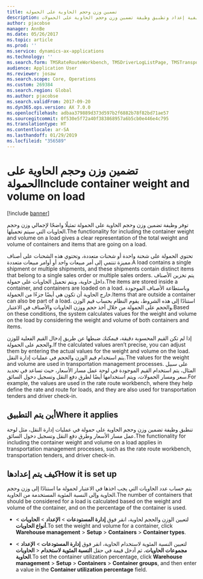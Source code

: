 ```yaml
---
title: تضمين وزن وحجم الحاوية على الحمولة
description: يصف هذا الموضوع كيفية إعداد وتطبيق وظيفة تضمين وزن وحجم الحاوية على الحمولات‬.
author: pjacobse
manager: AnnBe
ms.date: 05/26/2017
ms.topic: article
ms.prod: ''
ms.service: dynamics-ax-applications
ms.technology: ''
ms.search.form: TMSRateRouteWorkbench, TMSDriverLogListPage, TMSTransportationTender
audience: Application User
ms.reviewer: josaw
ms.search.scope: Core, Operations
ms.custom: 269384
ms.search.region: Global
ms.author: pjacobse
ms.search.validFrom: 2017-09-20
ms.dyn365.ops.version: AX 7.0.0
ms.openlocfilehash: adbaa379889d373d597b2f6882b78f82bd71ae57
ms.sourcegitcommit: 0f530e5f72a40f383868957a6b5cb0e446e4c795
ms.translationtype: HT
ms.contentlocale: ar-SA
ms.lasthandoff: 01/29/2019
ms.locfileid: "356589"
---
```

# <a name="include-container-weight-and-volume-on-load"></a><span data-ttu-id="e1743-103">تضمين وزن وحجم الحاوية على الحمولة</span><span class="sxs-lookup"><span data-stu-id="e1743-103">Include container weight and volume on load</span></span>

[!include [banner](../includes/banner.md)]

<span data-ttu-id="e1743-104">توفر وظيفة تضمين وزن وحجم الحاوية على الحمولة تمثيلًا واضحًا لإجمالي وزن وحجم الحاويات التي سيتم تحميلها.</span><span class="sxs-lookup"><span data-stu-id="e1743-104">The functionality for including the container weight and volume on a load gives a clear representation of the total weight and volume of containers and items that are going on a load.</span></span>

<span data-ttu-id="e1743-105">تحتوي الحمولة على شحنة واحدة أو شحنات متعددة، وتحتوي هذه الشحنات على أصناف مميزة تنتمي إلى أمر مبيعات واحد أو أوامر مبيعات متعددة.</span><span class="sxs-lookup"><span data-stu-id="e1743-105">A load contains a single shipment or multiple shipments, and these shipments contain distinct items that belong to a single sales order or multiple sales orders.</span></span> <span data-ttu-id="e1743-106">يتم تخزين الأصناف داخل حاوية، ويتم تحميل الحاويات على حمولة.</span><span class="sxs-lookup"><span data-stu-id="e1743-106">The items are stored inside a container, and containers are loaded on a load.</span></span> <span data-ttu-id="e1743-107">وباستطاعة الأصناف الموجودة خارج الحاوية أن تكون هي أيضًا جزءًا من الحمولة.</span><span class="sxs-lookup"><span data-stu-id="e1743-107">Items that are outside a container can also be part of a load.</span></span> <span data-ttu-id="e1743-108">استنادًا إلى هذه الشروط، يقوم النظام بحساب قيم الوزن والحجم على الحمولة من خلال أخذ حجم ووزن الحاويات والأصناف في الاعتبار.</span><span class="sxs-lookup"><span data-stu-id="e1743-108">Based on these conditions, the system calculates values for the weight and volume on the load by considering the weight and volume of both containers and items.</span></span>

<span data-ttu-id="e1743-109">إذا لم تكن القيم المحسوبة دقيقة، فيمكنك ضبطها عن طريق إدخال القيم الفعلية للوزن والحجم على الحمولة.</span><span class="sxs-lookup"><span data-stu-id="e1743-109">If the calculated values aren’t precise, you can adjust them by entering the actual values for the weight and volume on the load.</span></span> <span data-ttu-id="e1743-110">يتم استخدام قيم الوزن والحجم في عمليات إدارة النقل.</span><span class="sxs-lookup"><span data-stu-id="e1743-110">The values for the weight and volume are used in transportation management processes.</span></span> <span data-ttu-id="e1743-111">على سبيل المثال، يتم استخدام القيم الموجودة في لوحة عمل مسار الأسعار‬، حيث تساعد في تحديد سعر ومسار الحمولات، ويتم استخدامها أيضًا لطرق دفع النقل وتسجيل دخول السائق.</span><span class="sxs-lookup"><span data-stu-id="e1743-111">For example, the values are used in the rate route workbench, where they help define the rate and route for loads, and they are also used for transportation tenders and driver check-in.</span></span>

## <a name="where-it-applies"></a><span data-ttu-id="e1743-112">أين يتم التطبيق</span><span class="sxs-lookup"><span data-stu-id="e1743-112">Where it applies</span></span>

<span data-ttu-id="e1743-113">تنطبق وظيفة تضمين وزن وحجم الحاوية على حمولة في عمليات إدارة النقل، مثل لوحة عمل مسار الأسعار‬ وطرق دفع النقل وتسجيل دخول السائق.‬</span><span class="sxs-lookup"><span data-stu-id="e1743-113">The functionality for including the container weight and volume on a load applies in transportation management processes, such as the rate route workbench, transportation tenders, and driver check-in.</span></span>

## <a name="how-it-is-set-up"></a><span data-ttu-id="e1743-114">كيف يتم إعدادها</span><span class="sxs-lookup"><span data-stu-id="e1743-114">How it is set up</span></span>

<span data-ttu-id="e1743-115">يتم حساب عدد الحاويات التي يجب اخذها في الاعتبار لحمولة ما استنادًا إلى وزن وحجم الحاوية وإلى النسبة المئوية المستخدمة من الحاوية.</span><span class="sxs-lookup"><span data-stu-id="e1743-115">The number of containers that should be considered for a load is calculated based on the weight and volume of the container, and on the percentage of the container is used.</span></span>

-   <span data-ttu-id="e1743-116">لتعيين الوزن والحجم لحاوية، انقر فوق **إدارة المستودعات** \> **الإعداد** \> **الحاويات** \> **أنواع الحاويات**.</span><span class="sxs-lookup"><span data-stu-id="e1743-116">To set the weight and volume for a container, click **Warehouse management** \> **Setup** \> **Containers** \> **Container types**.</span></span>

-   <span data-ttu-id="e1743-117">لتعيين النسبة المئوية لاستخدام الحاوية، انقر فوق **إدارة المستودعات** \> **الإعداد** \> **الحاويات‏‎** \> **مجموعات الحاويات**، ثم أدخل قيمة في حقل **النسبة المئوية لاستخدام الحاوية‬**.</span><span class="sxs-lookup"><span data-stu-id="e1743-117">To set the container utilization percentage, click **Warehouse management** \> **Setup** \> **Containers** \> **Container groups**, and then enter a value in the **Container utilization percentage** field.</span></span>
